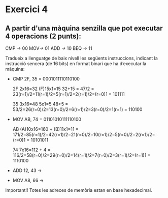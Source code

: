 ﻿# Exercici 4
## A partir d'una màquina senzilla que pot executar 4 operacions (2 punts):
CMP -> 00 MOV-> 01 ADD -> 10  BEQ -> 11

Tradueix a llenguatge de baix nivell les següents instruccions, indicant la instrucció sencera (de 16 bits) en format binari que ha d’executar la màquina:
- CMP 2F, 35 = 0001011110110100

	2F 2x16=32 (F)15x1=15 32+15 = 47/2 = 23(r=1)/2=11(r=1)/2=5(r=1)/2=2(r=1)/2=(r=0)1 = 101111
	
	35 3x16=48 5x1=5 48+5 = 53/2=26(r=0)/2=13(r=0)/2=6(r=1)/2=3(r=0)/2=1(r=1) = 110100
- MOV AB, 74 = 01101010111110100

	AB (A)10x16=160 + (B)11x1=11 = 171/2=85(r=1)/2=42(r=1)/2=21(r=0)/2=10(r=1)/2=5(r=0)/2=2(r=1)/2=(r=0)1 = 10101011

	74 7x16=112 + 4 = 116/2=58(r=0)/2=29(r=0)/2=14(r=1)/2=7(r=0)/2=3(r=1)/2=(r=1)1 = 1110100
- ADD 12, 43 ->
- MOV A8, 66 ->

Important!! Totes les adreces de memòria estan en base hexadecimal.
